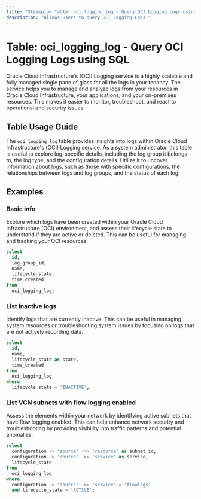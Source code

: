 ```yaml
---
title: "Steampipe Table: oci_logging_log - Query OCI Logging Logs using SQL"
description: "Allows users to query OCI Logging Logs."
---
```


# Table: oci_logging_log - Query OCI Logging Logs using SQL

Oracle Cloud Infrastructure's (OCI) Logging service is a highly scalable and fully managed single pane of glass for all the logs in your tenancy. The service helps you to manage and analyze logs from your resources in Oracle Cloud Infrastructure, your applications, and your on-premises resources. This makes it easier to monitor, troubleshoot, and react to operational and security issues.

## Table Usage Guide

The `oci_logging_log` table provides insights into logs within Oracle Cloud Infrastructure's (OCI) Logging service. As a system administrator, this table is useful to explore log-specific details, including the log group it belongs to, the log type, and the configuration details. Utilize it to uncover information about logs, such as those with specific configurations, the relationships between logs and log groups, and the status of each log.

## Examples

### Basic info
Explore which logs have been created within your Oracle Cloud Infrastructure (OCI) environment, and assess their lifecycle state to understand if they are active or deleted. This can be useful for managing and tracking your OCI resources.

```sql
select
  id,
  log_group_id,
  name,
  lifecycle_state,
  time_created
from
  oci_logging_log;
```

### List inactive logs
Identify logs that are currently inactive. This can be useful in managing system resources or troubleshooting system issues by focusing on logs that are not actively recording data.

```sql
select
  id,
  name,
  lifecycle_state as state,
  time_created
from
  oci_logging_log
where
  lifecycle_state = 'INACTIVE';
```

### List VCN subnets with flow logging enabled
Assess the elements within your network by identifying active subnets that have flow logging enabled. This can help enhance network security and troubleshooting by providing visibility into traffic patterns and potential anomalies.

```sql
select
  configuration -> 'source' ->> 'resource' as subnet_id,
  configuration -> 'source' ->> 'service' as service,
  lifecycle_state
from
  oci_logging_log
where
  configuration -> 'source' ->> 'service' = 'flowlogs'
  and lifecycle_state = 'ACTIVE';
```